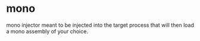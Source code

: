 # mono
mono injector meant to be injected into the target process that will then load a mono assembly of your choice.
